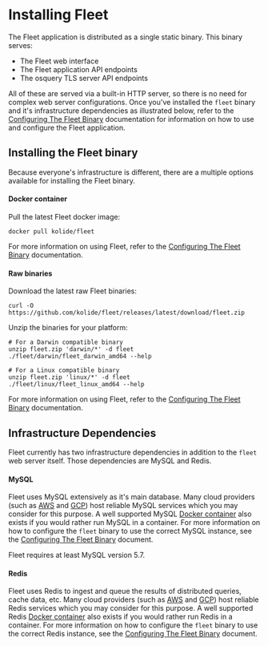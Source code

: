 Installing Fleet
================

The Fleet application is distributed as a single static binary. This binary serves:

- The Fleet web interface
- The Fleet application API endpoints
- The osquery TLS server API endpoints

All of these are served via a built-in HTTP server, so there is no need for complex web server configurations. Once you've installed the `fleet` binary and it's infrastructure dependencies as illustrated below, refer to the [Configuring The Fleet Binary](./configuring-the-fleet-binary.md) documentation for information on how to use and configure the Fleet application.

## Installing the Fleet binary

Because everyone's infrastructure is different, there are a multiple options available for installing the Fleet binary.

#### Docker container

Pull the latest Fleet docker image:

```
docker pull kolide/fleet
```

For more information on using Fleet, refer to the [Configuring The Fleet Binary](./configuring-the-fleet-binary.md) documentation.

#### Raw binaries

Download the latest raw Fleet binaries:

```
curl -O https://github.com/kolide/fleet/releases/latest/download/fleet.zip
```

Unzip the binaries for your platform:

```
# For a Darwin compatible binary
unzip fleet.zip 'darwin/*' -d fleet
./fleet/darwin/fleet_darwin_amd64 --help

# For a Linux compatible binary
unzip fleet.zip 'linux/*' -d fleet
./fleet/linux/fleet_linux_amd64 --help
```

For more information on using Fleet, refer to the [Configuring The Fleet Binary](./configuring-the-fleet-binary.md) documentation.

## Infrastructure Dependencies

Fleet currently has two infrastructure dependencies in addition to the `fleet` web server itself. Those dependencies are MySQL and Redis.

#### MySQL

Fleet uses MySQL extensively as it's main database. Many cloud providers (such as [AWS](https://aws.amazon.com/rds/mysql/) and [GCP](https://cloud.google.com/sql/)) host reliable MySQL services which you may consider for this purpose. A well supported MySQL [Docker container](https://hub.docker.com/_/mysql/) also exists if you would rather run MySQL in a container. For more information on how to configure the `fleet` binary to use the correct MySQL instance, see the [Configuring The Fleet Binary](./configuring-the-fleet-binary.md) document.

Fleet requires at least MySQL version 5.7.

#### Redis

Fleet uses Redis to ingest and queue the results of distributed queries, cache data, etc. Many cloud providers (such as [AWS](https://aws.amazon.com/elasticache/) and [GCP](https://console.cloud.google.com/launcher/details/click-to-deploy-images/redis)) host reliable Redis services which you may consider for this purpose. A well supported Redis [Docker container](https://hub.docker.com/_/redis/) also exists if you would rather run Redis in a container. For more information on how to configure the `fleet` binary to use the correct Redis instance, see the [Configuring The Fleet Binary](./configuring-the-fleet-binary.md) document.
